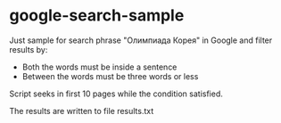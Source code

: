 # google-search-sample

Just sample for search phrase "Олимпиада Корея" in Google and filter results by:
* Both the words must be inside a sentence
* Between the words must be three words or less

Script seeks in first 10 pages while the condition satisfied.

The results are written to file results.txt
